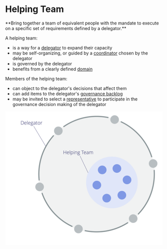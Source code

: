 # Helping Team

<summary>
**Bring together a team of equivalent people with the mandate to execute on a specific set of requirements defined by a delegator.**
</summary>

A helping team:

-   is a way for a [delegator](glossary:delegator) to expand their capacity
-   may be self-organizing, or guided by a [coordinator](section:coordinator) chosen by the delegator
-   is governed by the delegator
-   benefits from a clearly defined [domain](glossary:domain)

Members of the helping team:

-   can object to the delegator's decisions that affect them
-   can add items to the delegator's [governance backlog](glossary:governance-backlog)
-   may be invited to select a [representative](section:representative) to participate in the governance decision making of the delegator

![Helping Team](img/structural-patterns/helping-team.png)
